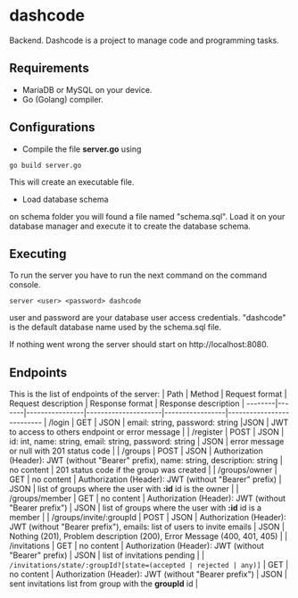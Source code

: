 # dashcode
Backend. Dashcode is a project to manage code and programming tasks.

## Requirements
- MariaDB or MySQL on your device.
- Go (Golang) compiler.

## Configurations
- Compile the file **server.go** using
```
go build server.go
```
This will create an executable file.

- Load database schema

on schema folder you will found a file named "schema.sql". Load it on your database manager
and execute it to create the database schema.

## Executing
To run the server you have to run the next command on the command console.
```
server <user> <password> dashcode
```
user and password are your database user access credentials. "dashcode" is the default database name used by the schema.sql file.

If nothing went wrong the server should start on http://localhost:8080.

## Endpoints
This is the list of endpoints of the server:
| Path | Method | Request format | Request description | Response format | Response description |
--------|-------|----------------|---------------------|-----------------|--------------------------
| /login | GET | JSON | email: string, password: string |JSON | JWT to access to others endpoint or error message |
| /register | POST | JSON | id: int, name: string, email: string, password: string | JSON | error message or null with 201 status code |
| /groups | POST | JSON | Authorization (Header): JWT (without "Bearer" prefix), name: string, description: string | no content | 201 status code if the group was created |
| /groups/owner | GET | no content | Authorization (Header): JWT (without "Bearer" prefix) | JSON | list of groups where the user with **:id** id is the owner |
| /groups/member | GET | no content | Authorization (Header): JWT (without "Bearer prefix") | JSON | list of groups where the user with **:id** id is a member |
| /groups/invite/:groupId | POST | JSON | Authorization (Header): JWT (without "Bearer prefix"), emails: list of users to invite emails | JSON | Nothing (201), Problem description (200), Error Message (400, 401, 405) |
| /invitations | GET | no content | Authorization (Header): JWT (without "Bearer" prefix) | JSON | list of invitations pending |
| `/invitations/state/:groupId?[state=(accepted | rejected | any)]` | GET | no content | Authorization (Header): JWT (without "Bearer prefix") | JSON | sent invitations list from group with the **groupId** id |